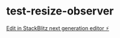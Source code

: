 # test-resize-observer

[Edit in StackBlitz next generation editor ⚡️](https://stackblitz.com/~/github.com/mdlufy/test-resize-observer)